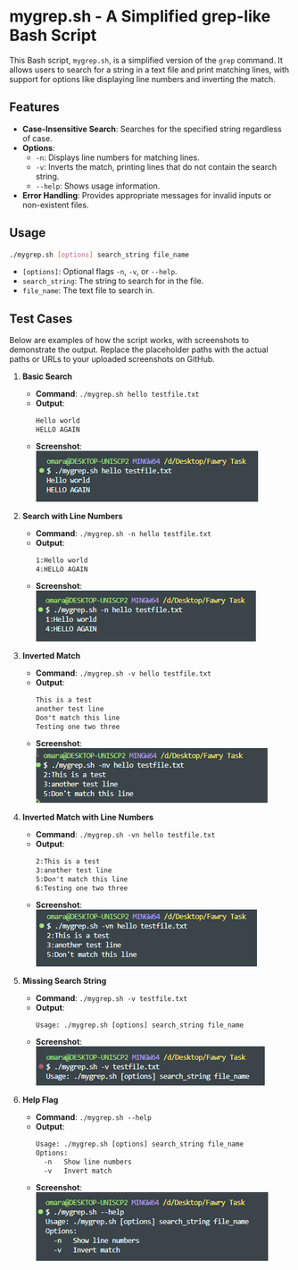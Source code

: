 # mygrep.sh - A Simplified grep-like Bash Script

This Bash script, `mygrep.sh`, is a simplified version of the `grep` command. It allows users to search for a string in a text file and print matching lines, with support for options like displaying line numbers and inverting the match.

## Features

- **Case-Insensitive Search**: Searches for the specified string regardless of case.
- **Options**:
  - `-n`: Displays line numbers for matching lines.
  - `-v`: Inverts the match, printing lines that do not contain the search string.
  - `--help`: Shows usage information.
- **Error Handling**: Provides appropriate messages for invalid inputs or non-existent files.

## Usage

```bash
./mygrep.sh [options] search_string file_name
```

- `[options]`: Optional flags `-n`, `-v`, or `--help`.
- `search_string`: The string to search for in the file.
- `file_name`: The text file to search in.

## Test Cases

Below are examples of how the script works, with screenshots to demonstrate the output. Replace the placeholder paths with the actual paths or URLs to your uploaded screenshots on GitHub.

1. **Basic Search**
   - **Command**: `./mygrep.sh hello testfile.txt`
   - **Output**:
     ```
     Hello world
     HELLO AGAIN
     ```
   - **Screenshot**: ![App Screenshot](screenshots/1.png)

2. **Search with Line Numbers**
   - **Command**: `./mygrep.sh -n hello testfile.txt`
   - **Output**:
     ```
     1:Hello world
     4:HELLO AGAIN
     ```
   - **Screenshot**: ![App Screenshot](screenshots/2.png)

3. **Inverted Match**
   - **Command**: `./mygrep.sh -v hello testfile.txt`
   - **Output**:
     ```
     This is a test
     another test line
     Don't match this line
     Testing one two three
     ```
   - **Screenshot**: ![App Screenshot](screenshots/6.png)

4. **Inverted Match with Line Numbers**
   - **Command**: `./mygrep.sh -vn hello testfile.txt`
   - **Output**:
     ```
     2:This is a test
     3:another test line
     5:Don't match this line
     6:Testing one two three
     ```
   - **Screenshot**: ![App Screenshot](screenshots/3.png)

5. **Missing Search String**
   - **Command**: `./mygrep.sh -v testfile.txt`
   - **Output**:
     ```
     Usage: ./mygrep.sh [options] search_string file_name
     ```
   - **Screenshot**: ![App Screenshot](screenshots/4.png)

6. **Help Flag**
   - **Command**: `./mygrep.sh --help`
   - **Output**:
     ```
     Usage: ./mygrep.sh [options] search_string file_name
     Options:
       -n   Show line numbers
       -v   Invert match
     ```
   - **Screenshot**: ![App Screenshot](screenshots/5.png)

